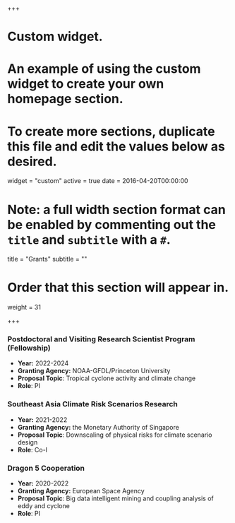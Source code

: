 +++
# Custom widget.
# An example of using the custom widget to create your own homepage section.
# To create more sections, duplicate this file and edit the values below as desired.
widget = "custom"
active = true
date = 2016-04-20T00:00:00

# Note: a full width section format can be enabled by commenting out the `title` and `subtitle` with a `#`.
title = "Grants"
subtitle = ""

# Order that this section will appear in.
weight = 31

+++

### __Postdoctoral and Visiting Research Scientist Program (Fellowship)__

- __Year:__ 2022-2024
- __Granting Agency:__ NOAA-GFDL/Princeton University
- __Proposal Topic__: Tropical cyclone activity and climate change
- __Role__: PI

### __Southeast Asia Climate Risk Scenarios Research__

- __Year:__ 2021-2022
- __Granting Agency:__ the Monetary Authority of Singapore 
- __Proposal Topic__: Downscaling of physical risks for climate scenario design
- __Role__: Co-I

### __Dragon 5 Cooperation__

- __Year:__ 2020-2022
- __Granting Agency:__ European Space Agency
- __Proposal Topic__: Big data intelligent mining and coupling analysis of eddy and cyclone 
- __Role__: PI

